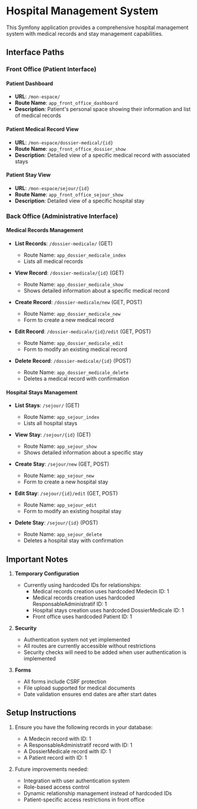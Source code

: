 # Hospital Management System

This Symfony application provides a comprehensive hospital management system with medical records and stay management capabilities.

## Interface Paths

### Front Office (Patient Interface)

#### Patient Dashboard
- **URL**: `/mon-espace/`
- **Route Name**: `app_front_office_dashboard`
- **Description**: Patient's personal space showing their information and list of medical records

#### Patient Medical Record View
- **URL**: `/mon-espace/dossier-medical/{id}`
- **Route Name**: `app_front_office_dossier_show`
- **Description**: Detailed view of a specific medical record with associated stays

#### Patient Stay View
- **URL**: `/mon-espace/sejour/{id}`
- **Route Name**: `app_front_office_sejour_show`
- **Description**: Detailed view of a specific hospital stay

### Back Office (Administrative Interface)

#### Medical Records Management
- **List Records**: `/dossier-medicale/` (GET)
  - Route Name: `app_dossier_medicale_index`
  - Lists all medical records

- **View Record**: `/dossier-medicale/{id}` (GET)
  - Route Name: `app_dossier_medicale_show`
  - Shows detailed information about a specific medical record

- **Create Record**: `/dossier-medicale/new` (GET, POST)
  - Route Name: `app_dossier_medicale_new`
  - Form to create a new medical record

- **Edit Record**: `/dossier-medicale/{id}/edit` (GET, POST)
  - Route Name: `app_dossier_medicale_edit`
  - Form to modify an existing medical record

- **Delete Record**: `/dossier-medicale/{id}` (POST)
  - Route Name: `app_dossier_medicale_delete`
  - Deletes a medical record with confirmation

#### Hospital Stays Management
- **List Stays**: `/sejour/` (GET)
  - Route Name: `app_sejour_index`
  - Lists all hospital stays

- **View Stay**: `/sejour/{id}` (GET)
  - Route Name: `app_sejour_show`
  - Shows detailed information about a specific stay

- **Create Stay**: `/sejour/new` (GET, POST)
  - Route Name: `app_sejour_new`
  - Form to create a new hospital stay

- **Edit Stay**: `/sejour/{id}/edit` (GET, POST)
  - Route Name: `app_sejour_edit`
  - Form to modify an existing hospital stay

- **Delete Stay**: `/sejour/{id}` (POST)
  - Route Name: `app_sejour_delete`
  - Deletes a hospital stay with confirmation

## Important Notes

1. **Temporary Configuration**
   - Currently using hardcoded IDs for relationships:
     - Medical records creation uses hardcoded Medecin ID: 1
     - Medical records creation uses hardcoded ResponsableAdministratif ID: 1
     - Hospital stays creation uses hardcoded DossierMedicale ID: 1
     - Front office uses hardcoded Patient ID: 1

2. **Security**
   - Authentication system not yet implemented
   - All routes are currently accessible without restrictions
   - Security checks will need to be added when user authentication is implemented

3. **Forms**
   - All forms include CSRF protection
   - File upload supported for medical documents
   - Date validation ensures end dates are after start dates

## Setup Instructions

1. Ensure you have the following records in your database:
   - A Medecin record with ID: 1
   - A ResponsableAdministratif record with ID: 1
   - A DossierMedicale record with ID: 1
   - A Patient record with ID: 1

2. Future improvements needed:
   - Integration with user authentication system
   - Role-based access control
   - Dynamic relationship management instead of hardcoded IDs
   - Patient-specific access restrictions in front office 